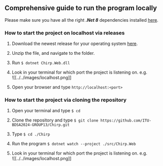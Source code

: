 <!-- There has to be some documentation on how to come from cloning your project to a running system. That is, Adrian or Helge have to know precisely what to do in which order. Likely, it is best to describe how we clone your project, which commands we have to execute, and what we are supposed to see then. -->

## Comprehensive guide to run the program locally

Please make sure you have all the right ***.Net 8*** dependencies installed [here](https://dotnet.microsoft.com/en-us/download/dotnet/8.0).

### How to start the project on localhost via releases

1. Download the newest release for your operating system [here](https://github.com/ITU-BDSA2024-GROUP13/Chirp/releases).  

2. Unzip the file, and navigate to the folder.  

3. Run `$ dotnet Chirp.Web.dll `  

4. Look in your terminal for which port the project is listening on. e.g.  
![[../../images/localhost.png]]

5. Open your browser and type `http://localhost:<port>`  

### How to start the project via cloning the repository

1. Open your terminal and type `$ cd`

2. Clone the repository and type `$ git clone https://github.com/ITU-BDSA2024-GROUP13/Chirp.git`

3. Type `$ cd ./Chirp`

4. Run the program `$ dotnet watch --project ./src/Chirp.Web`

5. Look in your terminal for which port the project is listening on. e.g.  
![[../../images/localhost.png]]


